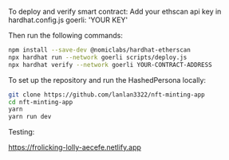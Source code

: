 To deploy and verify smart contract:
Add your ethscan api key in hardhat.config.js
      goerli: 'YOUR KEY'
      
Then run the following commands:
```bash
npm install --save-dev @nomiclabs/hardhat-etherscan
npx hardhat run --network goerli scripts/deploy.js
npx hardhat verify --network goerli YOUR-CONTRACT-ADDRESS
```

To set up the repository and run the HashedPersona locally:
```bash
git clone https://github.com/lanlan3322/nft-minting-app
cd nft-minting-app
yarn
yarn run dev
```

Testing:

https://frolicking-lolly-aecefe.netlify.app

